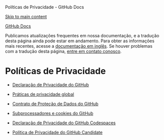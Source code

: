 Políticas de Privacidade - GitHub Docs

[Skip to main content](#main-content)

[](/pt)[GitHub Docs](/pt)

Publicamos atualizações frequentes em nossa documentação, e a tradução desta página ainda pode estar em andamento. Para obter as informações mais recentes, acesse a [documentação em inglês](/en). Se houver problemas com a tradução desta página, [entre em contato conosco](https://github.com/contact?form[subject]=translation%20issue%20on%20docs.github.com&form[comments]=).

Políticas de Privacidade
==========

* [Declaração de Privacidade do GitHub](/pt/site-policy/privacy-policies/github-privacy-statement)

* [Práticas de privacidade global](/pt/site-policy/privacy-policies/global-privacy-practices)

* [Contrato de Proteção de Dados do GitHub](/pt/site-policy/privacy-policies/github-data-protection-agreement)

* [Subprocessadores e cookies do GitHub](/pt/site-policy/privacy-policies/github-subprocessors-and-cookies)

* [Declaração de Privacidade do GitHub Codespaces](/pt/site-policy/privacy-policies/github-codespaces-privacy-statement)

* [Política de Privacidade do GitHub Candidate](/pt/site-policy/privacy-policies/github-candidate-privacy-policy)
